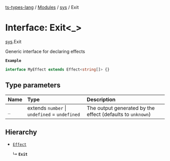 [ts-types-lang](../README.md) / [Modules](../modules.md) / [sys](../modules/sys.md) / Exit

# Interface: Exit<_\>

[sys](../modules/sys.md).Exit

Generic interface for declaring effects

**`Example`**

```ts
interface MyEffect extends Effect<string[]> {}
```

## Type parameters

| Name | Type | Description |
| :------ | :------ | :------ |
| `_` | extends `number` \| `undefined` = `undefined` | The output generated by the effect (defaults to `unknown`) |

## Hierarchy

- [`Effect`](effect.Effect.md)

  ↳ **`Exit`**
